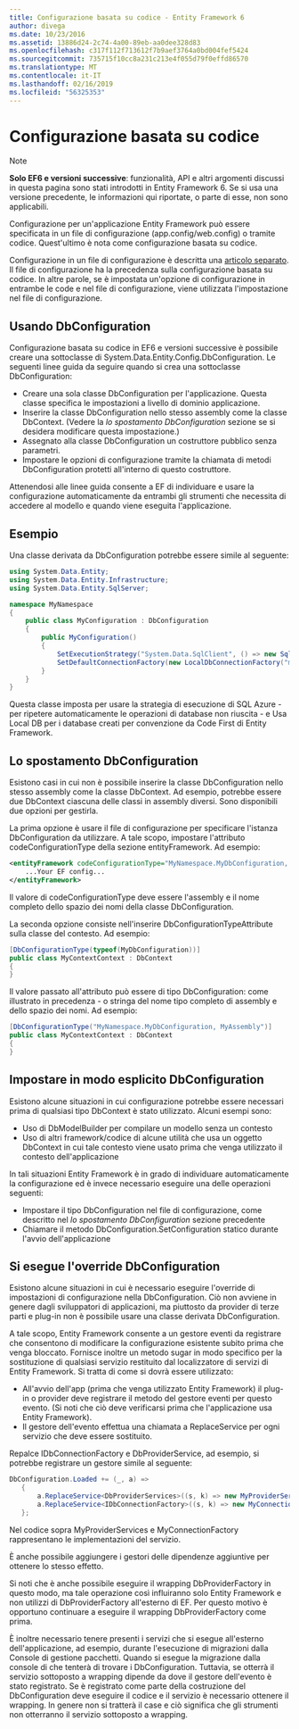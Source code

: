 ```yaml
---
title: Configurazione basata su codice - Entity Framework 6
author: divega
ms.date: 10/23/2016
ms.assetid: 13886d24-2c74-4a00-89eb-aa0dee328d83
ms.openlocfilehash: c317f112f713612f7b9aef3764a0bd004fef5424
ms.sourcegitcommit: 735715f10cc8a231c213e4f055d79f0effd86570
ms.translationtype: MT
ms.contentlocale: it-IT
ms.lasthandoff: 02/16/2019
ms.locfileid: "56325353"
---
```

# <a name="code-based-configuration"></a>Configurazione basata su codice
> [!NOTE]
> **Solo EF6 e versioni successive**: funzionalità, API e altri argomenti discussi in questa pagina sono stati introdotti in Entity Framework 6. Se si usa una versione precedente, le informazioni qui riportate, o parte di esse, non sono applicabili.  

Configurazione per un'applicazione Entity Framework può essere specificata in un file di configurazione (app.config/web.config) o tramite codice. Quest'ultimo è nota come configurazione basata su codice.  

Configurazione in un file di configurazione è descritta una [articolo separato](config-file.md). Il file di configurazione ha la precedenza sulla configurazione basata su codice. In altre parole, se è impostata un'opzione di configurazione in entrambe le code e nel file di configurazione, viene utilizzata l'impostazione nel file di configurazione.  

## <a name="using-dbconfiguration"></a>Usando DbConfiguration  

Configurazione basata su codice in EF6 e versioni successive è possibile creare una sottoclasse di System.Data.Entity.Config.DbConfiguration. Le seguenti linee guida da seguire quando si crea una sottoclasse DbConfiguration:  

- Creare una sola classe DbConfiguration per l'applicazione. Questa classe specifica le impostazioni a livello di dominio applicazione.  
- Inserire la classe DbConfiguration nello stesso assembly come la classe DbContext. (Vedere la *lo spostamento DbConfiguration* sezione se si desidera modificare questa impostazione.)  
- Assegnato alla classe DbConfiguration un costruttore pubblico senza parametri.  
- Impostare le opzioni di configurazione tramite la chiamata di metodi DbConfiguration protetti all'interno di questo costruttore.  

Attenendosi alle linee guida consente a EF di individuare e usare la configurazione automaticamente da entrambi gli strumenti che necessita di accedere al modello e quando viene eseguita l'applicazione.  

## <a name="example"></a>Esempio  

Una classe derivata da DbConfiguration potrebbe essere simile al seguente:  

``` csharp
using System.Data.Entity;
using System.Data.Entity.Infrastructure;
using System.Data.Entity.SqlServer;

namespace MyNamespace
{
    public class MyConfiguration : DbConfiguration
    {
        public MyConfiguration()
        {
            SetExecutionStrategy("System.Data.SqlClient", () => new SqlAzureExecutionStrategy());
            SetDefaultConnectionFactory(new LocalDbConnectionFactory("mssqllocaldb"));
        }
    }
}
```  

Questa classe imposta per usare la strategia di esecuzione di SQL Azure - per ripetere automaticamente le operazioni di database non riuscita - e Usa Local DB per i database creati per convenzione da Code First di Entity Framework.  

## <a name="moving-dbconfiguration"></a>Lo spostamento DbConfiguration  

Esistono casi in cui non è possibile inserire la classe DbConfiguration nello stesso assembly come la classe DbContext. Ad esempio, potrebbe essere due DbContext ciascuna delle classi in assembly diversi. Sono disponibili due opzioni per gestirla.  

La prima opzione è usare il file di configurazione per specificare l'istanza DbConfiguration da utilizzare. A tale scopo, impostare l'attributo codeConfigurationType della sezione entityFramework. Ad esempio:  

``` xml
<entityFramework codeConfigurationType="MyNamespace.MyDbConfiguration, MyAssembly">
    ...Your EF config...
</entityFramework>
```  

Il valore di codeConfigurationType deve essere l'assembly e il nome completo dello spazio dei nomi della classe DbConfiguration.  

La seconda opzione consiste nell'inserire DbConfigurationTypeAttribute sulla classe del contesto. Ad esempio:  

``` csharp  
[DbConfigurationType(typeof(MyDbConfiguration))]
public class MyContextContext : DbContext
{
}
```  

Il valore passato all'attributo può essere di tipo DbConfiguration: come illustrato in precedenza - o stringa del nome tipo completo di assembly e dello spazio dei nomi. Ad esempio:  

``` csharp
[DbConfigurationType("MyNamespace.MyDbConfiguration, MyAssembly")]
public class MyContextContext : DbContext
{
}
```  

## <a name="setting-dbconfiguration-explicitly"></a>Impostare in modo esplicito DbConfiguration  

Esistono alcune situazioni in cui configurazione potrebbe essere necessari prima di qualsiasi tipo DbContext è stato utilizzato. Alcuni esempi sono:  

- Uso di DbModelBuilder per compilare un modello senza un contesto  
- Uso di altri framework/codice di alcune utilità che usa un oggetto DbContext in cui tale contesto viene usato prima che venga utilizzato il contesto dell'applicazione  

In tali situazioni Entity Framework è in grado di individuare automaticamente la configurazione ed è invece necessario eseguire una delle operazioni seguenti:  

- Impostare il tipo DbConfiguration nel file di configurazione, come descritto nel *lo spostamento DbConfiguration* sezione precedente
- Chiamare il metodo DbConfiguration.SetConfiguration statico durante l'avvio dell'applicazione  

## <a name="overriding-dbconfiguration"></a>Si esegue l'override DbConfiguration  

Esistono alcune situazioni in cui è necessario eseguire l'override di impostazioni di configurazione nella DbConfiguration. Ciò non avviene in genere dagli sviluppatori di applicazioni, ma piuttosto da provider di terze parti e plug-in non è possibile usare una classe derivata DbConfiguration.  

A tale scopo, Entity Framework consente a un gestore eventi da registrare che consentono di modificare la configurazione esistente subito prima che venga bloccato.  Fornisce inoltre un metodo sugar in modo specifico per la sostituzione di qualsiasi servizio restituito dal localizzatore di servizi di Entity Framework. Si tratta di come si dovrà essere utilizzato:  

- All'avvio dell'app (prima che venga utilizzato Entity Framework) il plug-in o provider deve registrare il metodo del gestore eventi per questo evento. (Si noti che ciò deve verificarsi prima che l'applicazione usa Entity Framework).  
- Il gestore dell'evento effettua una chiamata a ReplaceService per ogni servizio che deve essere sostituito.  

Repalce IDbConnectionFactory e DbProviderService, ad esempio, si potrebbe registrare un gestore simile al seguente:  

``` csharp
DbConfiguration.Loaded += (_, a) =>
   {
       a.ReplaceService<DbProviderServices>((s, k) => new MyProviderServices(s));
       a.ReplaceService<IDbConnectionFactory>((s, k) => new MyConnectionFactory(s));
   };
```  

Nel codice sopra MyProviderServices e MyConnectionFactory rappresentano le implementazioni del servizio.  

È anche possibile aggiungere i gestori delle dipendenze aggiuntive per ottenere lo stesso effetto.  

Si noti che è anche possibile eseguire il wrapping DbProviderFactory in questo modo, ma tale operazione così influiranno solo Entity Framework e non utilizzi di DbProviderFactory all'esterno di EF. Per questo motivo è opportuno continuare a eseguire il wrapping DbProviderFactory come prima.  

È inoltre necessario tenere presenti i servizi che si esegue all'esterno dell'applicazione, ad esempio, durante l'esecuzione di migrazioni dalla Console di gestione pacchetti. Quando si esegue la migrazione dalla console di che tenterà di trovare i DbConfiguration. Tuttavia, se otterrà il servizio sottoposto a wrapping dipende da dove il gestore dell'evento è stato registrato. Se è registrato come parte della costruzione del DbConfiguration deve eseguire il codice e il servizio è necessario ottenere il wrapping. In genere non si tratterà il case e ciò significa che gli strumenti non otterranno il servizio sottoposto a wrapping.  
